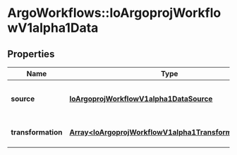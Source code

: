 # ArgoWorkflows::IoArgoprojWorkflowV1alpha1Data

## Properties
Name | Type | Description | Notes
------------ | ------------- | ------------- | -------------
**source** | [**IoArgoprojWorkflowV1alpha1DataSource**](IoArgoprojWorkflowV1alpha1DataSource.md) | Source sources external data into a data template | 
**transformation** | [**Array&lt;IoArgoprojWorkflowV1alpha1TransformationStep&gt;**](IoArgoprojWorkflowV1alpha1TransformationStep.md) | Transformation applies a set of transformations | 


